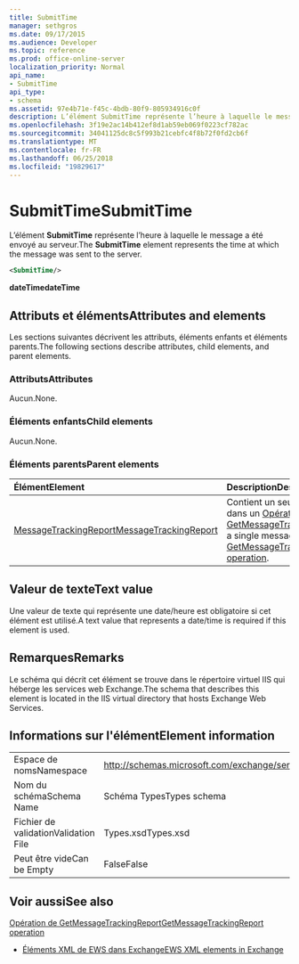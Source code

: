 ```yaml
---
title: SubmitTime
manager: sethgros
ms.date: 09/17/2015
ms.audience: Developer
ms.topic: reference
ms.prod: office-online-server
localization_priority: Normal
api_name:
- SubmitTime
api_type:
- schema
ms.assetid: 97e4b71e-f45c-4bdb-80f9-805934916c0f
description: L’élément SubmitTime représente l’heure à laquelle le message a été envoyé au serveur.
ms.openlocfilehash: 3f19e2ac14b412ef8d1ab59eb069f0223cf782ac
ms.sourcegitcommit: 34041125dc8c5f993b21cebfc4f8b72f0fd2cb6f
ms.translationtype: MT
ms.contentlocale: fr-FR
ms.lasthandoff: 06/25/2018
ms.locfileid: "19829617"
---
```

# <a name="submittime"></a><span data-ttu-id="3c90a-103">SubmitTime</span><span class="sxs-lookup"><span data-stu-id="3c90a-103">SubmitTime</span></span>

<span data-ttu-id="3c90a-104">L’élément **SubmitTime** représente l’heure à laquelle le message a été envoyé au serveur.</span><span class="sxs-lookup"><span data-stu-id="3c90a-104">The **SubmitTime** element represents the time at which the message was sent to the server.</span></span> 
  
```XML
<SubmitTime/>
```

 <span data-ttu-id="3c90a-105">**dateTime**</span><span class="sxs-lookup"><span data-stu-id="3c90a-105">**dateTime**</span></span>
## <a name="attributes-and-elements"></a><span data-ttu-id="3c90a-106">Attributs et éléments</span><span class="sxs-lookup"><span data-stu-id="3c90a-106">Attributes and elements</span></span>

<span data-ttu-id="3c90a-107">Les sections suivantes décrivent les attributs, éléments enfants et éléments parents.</span><span class="sxs-lookup"><span data-stu-id="3c90a-107">The following sections describe attributes, child elements, and parent elements.</span></span>
  
### <a name="attributes"></a><span data-ttu-id="3c90a-108">Attributs</span><span class="sxs-lookup"><span data-stu-id="3c90a-108">Attributes</span></span>

<span data-ttu-id="3c90a-109">Aucun.</span><span class="sxs-lookup"><span data-stu-id="3c90a-109">None.</span></span>
  
### <a name="child-elements"></a><span data-ttu-id="3c90a-110">Éléments enfants</span><span class="sxs-lookup"><span data-stu-id="3c90a-110">Child elements</span></span>

<span data-ttu-id="3c90a-111">Aucun.</span><span class="sxs-lookup"><span data-stu-id="3c90a-111">None.</span></span>
  
### <a name="parent-elements"></a><span data-ttu-id="3c90a-112">Éléments parents</span><span class="sxs-lookup"><span data-stu-id="3c90a-112">Parent elements</span></span>

|<span data-ttu-id="3c90a-113">**Élément**</span><span class="sxs-lookup"><span data-stu-id="3c90a-113">**Element**</span></span>|<span data-ttu-id="3c90a-114">**Description**</span><span class="sxs-lookup"><span data-stu-id="3c90a-114">**Description**</span></span>|
|:-----|:-----|
|[<span data-ttu-id="3c90a-115">MessageTrackingReport</span><span class="sxs-lookup"><span data-stu-id="3c90a-115">MessageTrackingReport</span></span>](messagetrackingreport.md) <br/> |<span data-ttu-id="3c90a-116">Contient un seul message renvoyé dans un [Opération de GetMessageTrackingReport](getmessagetrackingreport-operation.md).</span><span class="sxs-lookup"><span data-stu-id="3c90a-116">Contains a single message that is returned in a [GetMessageTrackingReport operation](getmessagetrackingreport-operation.md).</span></span>  <br/> |
   
## <a name="text-value"></a><span data-ttu-id="3c90a-117">Valeur de texte</span><span class="sxs-lookup"><span data-stu-id="3c90a-117">Text value</span></span>

<span data-ttu-id="3c90a-118">Une valeur de texte qui représente une date/heure est obligatoire si cet élément est utilisé.</span><span class="sxs-lookup"><span data-stu-id="3c90a-118">A text value that represents a date/time is required if this element is used.</span></span>
  
## <a name="remarks"></a><span data-ttu-id="3c90a-119">Remarques</span><span class="sxs-lookup"><span data-stu-id="3c90a-119">Remarks</span></span>

<span data-ttu-id="3c90a-120">Le schéma qui décrit cet élément se trouve dans le répertoire virtuel IIS qui héberge les services web Exchange.</span><span class="sxs-lookup"><span data-stu-id="3c90a-120">The schema that describes this element is located in the IIS virtual directory that hosts Exchange Web Services.</span></span>
  
## <a name="element-information"></a><span data-ttu-id="3c90a-121">Informations sur l'élément</span><span class="sxs-lookup"><span data-stu-id="3c90a-121">Element information</span></span>

|||
|:-----|:-----|
|<span data-ttu-id="3c90a-122">Espace de noms</span><span class="sxs-lookup"><span data-stu-id="3c90a-122">Namespace</span></span>  <br/> |http://schemas.microsoft.com/exchange/services/2006/types  <br/> |
|<span data-ttu-id="3c90a-123">Nom du schéma</span><span class="sxs-lookup"><span data-stu-id="3c90a-123">Schema Name</span></span>  <br/> |<span data-ttu-id="3c90a-124">Schéma Types</span><span class="sxs-lookup"><span data-stu-id="3c90a-124">Types schema</span></span>  <br/> |
|<span data-ttu-id="3c90a-125">Fichier de validation</span><span class="sxs-lookup"><span data-stu-id="3c90a-125">Validation File</span></span>  <br/> |<span data-ttu-id="3c90a-126">Types.xsd</span><span class="sxs-lookup"><span data-stu-id="3c90a-126">Types.xsd</span></span>  <br/> |
|<span data-ttu-id="3c90a-127">Peut être vide</span><span class="sxs-lookup"><span data-stu-id="3c90a-127">Can be Empty</span></span>  <br/> |<span data-ttu-id="3c90a-128">False</span><span class="sxs-lookup"><span data-stu-id="3c90a-128">False</span></span>  <br/> |
   
## <a name="see-also"></a><span data-ttu-id="3c90a-129">Voir aussi</span><span class="sxs-lookup"><span data-stu-id="3c90a-129">See also</span></span>



[<span data-ttu-id="3c90a-130">Opération de GetMessageTrackingReport</span><span class="sxs-lookup"><span data-stu-id="3c90a-130">GetMessageTrackingReport operation</span></span>](getmessagetrackingreport-operation.md)


- [<span data-ttu-id="3c90a-131">Éléments XML de EWS dans Exchange</span><span class="sxs-lookup"><span data-stu-id="3c90a-131">EWS XML elements in Exchange</span></span>](ews-xml-elements-in-exchange.md)

